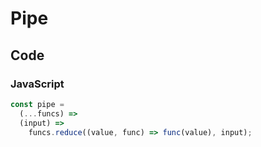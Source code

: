 # Pipe

## Code

### JavaScript

```js
const pipe =
  (...funcs) =>
  (input) =>
    funcs.reduce((value, func) => func(value), input);
```
